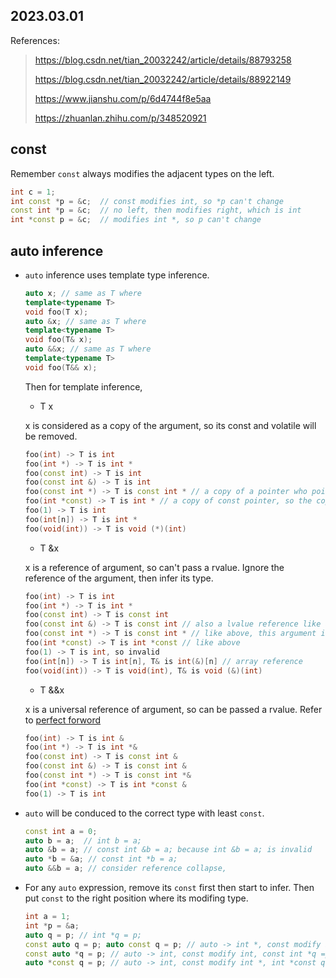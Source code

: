 2023.03.01
---

References:
> https://blog.csdn.net/tian_20032242/article/details/88793258
>
> https://blog.csdn.net/tian_20032242/article/details/88922149
> 
> https://www.jianshu.com/p/6d4744f8e5aa
>
> https://zhuanlan.zhihu.com/p/348520921


## const

Remember `const` always modifies the adjacent types on the left.

```cpp
int c = 1;
int const *p = &c;  // const modifies int, so *p can't change
const int *p = &c;  // no left, then modifies right, which is int
int *const p = &c;  // modifies int *, so p can't change
```

## auto inference

- `auto` inference uses template type inference.

  ```cpp
  auto x; // same as T where
  template<typename T>
  void foo(T x);
  auto &x; // same as T where
  template<typename T>
  void foo(T& x);
  auto &&x; // same as T where
  template<typename T>
  void foo(T&& x);
  ```

  Then for template inference, 

  - T x

  x is considered as a copy of the argument, so its const and volatile will be removed.

  ```cpp
  foo(int) -> T is int
  foo(int *) -> T is int *
  foo(const int) -> T is int
  foo(const int &) -> T is int
  foo(const int *) -> T is const int * // a copy of a pointer who point to a const vlaue, so copy this pointer will also point to a const value
  foo(int *const) -> T is int * // a copy of const pointer, so the copy can remove its const
  foo(1) -> T is int
  foo(int[n]) -> T is int *
  foo(void(int)) -> T is void (*)(int)
  ```

  - T &x

  x is a reference of argument, so can't pass a rvalue. Ignore the reference of the argument, then infer its type.

  ```cpp
  foo(int) -> T is int
  foo(int *) -> T is int *
  foo(const int) -> T is const int
  foo(const int &) -> T is const int // also a lvalue reference like above
  foo(const int *) -> T is const int * // like above, this argument is also a lvalue
  foo(int *const) -> T is int *const // like above
  foo(1) -> T is int, so invalid
  foo(int[n]) -> T is int[n], T& is int(&)[n] // array reference
  foo(void(int)) -> T is void(int), T& is void (&)(int)
  ```

  - T &&x

  x is a universal reference of argument, so can be passed a rvalue. Refer to [perfect forword](./cpp-perfect-forwarding.md)

  ```cpp
  foo(int) -> T is int &
  foo(int *) -> T is int *&
  foo(const int) -> T is const int &
  foo(const int &) -> T is const int &
  foo(const int *) -> T is const int *&
  foo(int *const) -> T is int *const &
  foo(1) -> T is int
  ```

- `auto` will be conduced to the correct type with least `const`.

  ```cpp
  const int a = 0;
  auto b = a;  // int b = a;
  auto &b = a; // const int &b = a; because int &b = a; is invalid
  auto *b = &a; // const int *b = a;
  auto &&b = a; // consider reference collapse, 
  ```

- For any `auto` expression, remove its `const` first then start to infer. Then put `const` to the right position where its modifing type.

  ```cpp
  int a = 1;
  int *p = &a;
  auto q = p; // int *q = p;
  const auto q = p; auto const q = p; // auto -> int *, const modify int *, int *const q = p;
  const auto *q = p; // auto -> int, const modify int, const int *q =p;
  auto *const q = p; // auto -> int, const modify int *, int *const q = p;
  ```
